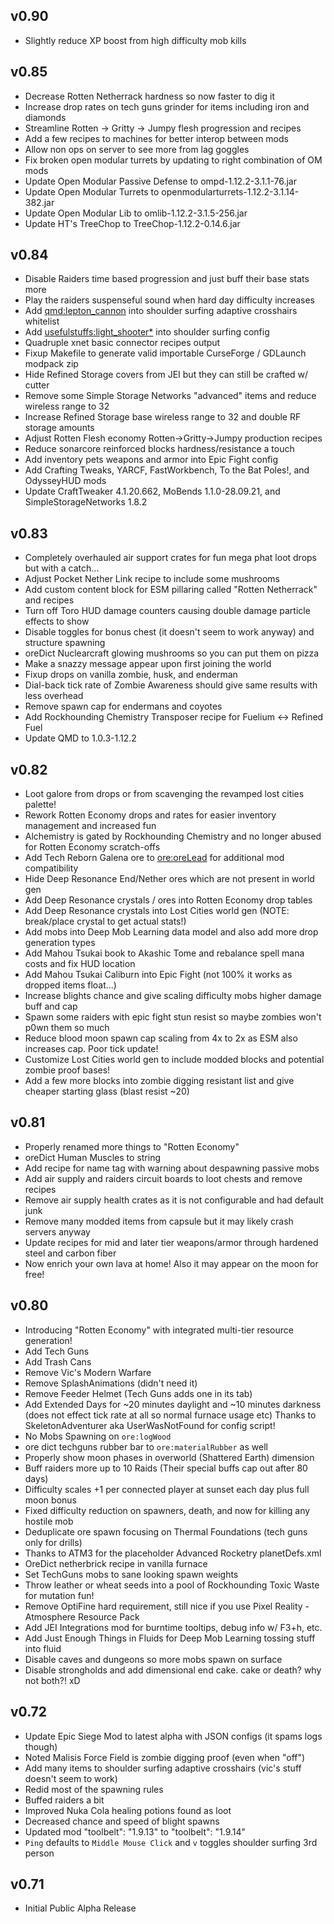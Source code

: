 ## v0.90
* Slightly reduce XP boost from high difficulty mob kills

## v0.85
* Decrease Rotten Netherrack hardness so now faster to dig it
* Increase drop rates on tech guns grinder for items including iron and diamonds
* Streamline Rotten -> Gritty -> Jumpy flesh progression and recipes
* Add a few recipes to machines for better interop between mods
* Allow non ops on server to see more from lag goggles
* Fix broken open modular turrets by updating to right combination of OM mods
* Update Open Modular Passive Defense to ompd-1.12.2-3.1.1-76.jar
* Update Open Modular Turrets to openmodularturrets-1.12.2-3.1.14-382.jar
* Update Open Modular Lib to omlib-1.12.2-3.1.5-256.jar
* Update HT's TreeChop to TreeChop-1.12.2-0.14.6.jar

## v0.84
* Disable Raiders time based progression and just buff their base stats more
* Play the raiders suspenseful sound when hard day difficulty increases
* Add <qmd:lepton_cannon> into shoulder surfing adaptive crosshairs whitelist
* Add <usefulstuffs:light_shooter*> into shoulder surfing config
* Quadruple xnet basic connector recipes output
* Fixup Makefile to generate valid importable CurseForge / GDLaunch modpack zip
* Hide Refined Storage covers from JEI but they can still be crafted w/ cutter
* Remove some Simple Storage Networks "advanced" items and reduce wireless range to 32
* Increase Refined Storage base wireless range to 32 and double RF storage amounts
* Adjust Rotten Flesh economy Rotten->Gritty->Jumpy production recipes
* Reduce sonarcore reinforced blocks hardness/resistance a touch
* Add inventory pets weapons and armor into Epic Fight config
* Add Crafting Tweaks, YARCF, FastWorkbench, To the Bat Poles!, and OdysseyHUD mods
* Update CraftTweaker 4.1.20.662, MoBends 1.1.0-28.09.21, and SimpleStorageNetworks 1.8.2

## v0.83
* Completely overhauled air support crates for fun mega phat loot drops but with a catch...
* Adjust Pocket Nether Link recipe to include some mushrooms
* Add custom content block for ESM pillaring called "Rotten Netherrack" and recipes
* Turn off Toro HUD damage counters causing double damage particle effects to show
* Disable toggles for bonus chest (it doesn't seem to work anyway) and structure spawning
* oreDict Nuclearcraft glowing mushrooms so you can put them on pizza
* Make a snazzy message appear upon first joining the world
* Fixup drops on vanilla zombie, husk, and enderman
* Dial-back tick rate of Zombie Awareness should give same results with less overhead
* Remove spawn cap for endermans and coyotes
* Add Rockhounding Chemistry Transposer recipe for Fuelium <-> Refined Fuel
* Update QMD to 1.0.3-1.12.2

## v0.82
* Loot galore from drops or from scavenging the revamped lost cities palette!
* Rework Rotten Economy drops and rates for easier inventory management and increased fun
* Alchemistry is gated by Rockhounding Chemistry and no longer abused for Rotten Economy scratch-offs
* Add Tech Reborn Galena ore to <ore:oreLead> for additional mod compatibility
* Hide Deep Resonance End/Nether ores which are not present in world gen
* Add Deep Resonance crystals / ores into Rotten Economy drop tables
* Add Deep Resonance crystals into Lost Cities world gen (NOTE: break/place crystal to get actual stats!)
* Add mobs into Deep Mob Learning data model and also add more drop generation types
* Add Mahou Tsukai book to Akashic Tome and rebalance spell mana costs and fix HUD location
* Add Mahou Tsukai Caliburn into Epic Fight (not 100% it works as dropped items float...)
* Increase blights chance and give scaling difficulty mobs higher damage buff and cap
* Spawn some raiders with epic fight stun resist so maybe zombies won't p0wn them so much
* Reduce blood moon spawn cap scaling from 4x to 2x as ESM also increases cap. Poor tick update!
* Customize Lost Cities world gen to include modded blocks and potential zombie proof bases!
* Add a few more blocks into zombie digging resistant list and give cheaper starting glass (blast resist ~20)

## v0.81
* Properly renamed more things to "Rotten Economy"
* oreDict Human Muscles to string
* Add recipe for name tag with warning about despawning passive mobs
* Add air supply and raiders circuit boards to loot chests and remove recipes
* Remove air supply health crates as it is not configurable and had default junk
* Remove many modded items from capsule but it may likely crash servers anyway
* Update recipes for mid and later tier weapons/armor through hardened steel and carbon fiber
* Now enrich your own lava at home! Also it may appear on the moon for free!

## v0.80
* Introducing "Rotten Economy" with integrated multi-tier resource generation!
* Add Tech Guns
* Add Trash Cans
* Remove Vic's Modern Warfare
* Remove SplashAnimations (didn't need it)
* Remove Feeder Helmet (Tech Guns adds one in its tab)
* Add Extended Days for ~20 minutes daylight and ~10 minutes darkness
  (does not effect tick rate at all so normal furnace usage etc)
  Thanks to SkeletonAdventurer aka UserWasNotFound for config script!
* No Mobs Spawning on `ore:logWood`
* ore dict techguns rubber bar to `ore:materialRubber` as well
* Properly show moon phases in overworld (Shattered Earth) dimension
* Buff raiders more up to 10 Raids (Their special buffs cap out after 80 days)
* Difficulty scales +1 per connected player at sunset each day plus full moon bonus
* Fixed difficulty reduction on spawners, death, and now for killing any hostile mob
* Deduplicate ore spawn focusing on Thermal Foundations (tech guns only for drills)
* Thanks to ATM3 for the placeholder Advanced Rocketry planetDefs.xml
* OreDict netherbrick recipe in vanilla furnace
* Set TechGuns mobs to sane looking spawn weights
* Throw leather or wheat seeds into a pool of Rockhounding Toxic Waste for mutation fun!
* Remove OptiFine hard requirement, still nice if you use Pixel Reality - Atmosphere Resource Pack
* Add JEI Integrations mod for burntime tooltips, debug info w/ F3+h, etc.
* Add Just Enough Things in Fluids for Deep Mob Learning tossing stuff into fluid
* Disable caves and dungeons so more mobs spawn on surface
* Disable strongholds and add dimensional end cake. cake or death? why not both?! xD

## v0.72
* Update Epic Siege Mod to latest alpha with JSON configs (it spams logs though)
* Noted Malisis Force Field is zombie digging proof (even when "off")
* Add many items to shoulder surfing adaptive crosshairs (vic's stuff doesn't seem to work)
* Redid most of the spawning rules
* Buffed raiders a bit
* Improved Nuka Cola healing potions found as loot
* Decreased chance and speed of blight spawns
* Updated mod "toolbelt": "1.9.13" to "toolbelt": "1.9.14"
* `Ping` defaults to `Middle Mouse Click` and `v` toggles shoulder surfing 3rd person

## v0.71
* Initial Public Alpha Release
